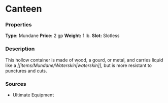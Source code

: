 ﻿---
Title: "Canteen"
Type: "Mundane"
Price: "2 gp"
Weight: "1 lb."
Slot: "Slotless"
Description: |
  "This hollow container is made of wood, a gourd, or metal, and carries liquid like a waterskin, but is more resistant to punctures and cuts."
Sources: "['Ultimate Equipment']"
---

# Canteen

### Properties

**Type:** Mundane **Price:** 2 gp **Weight:** 1 lb. **Slot:** Slotless

### Description

This hollow container is made of wood, a gourd, or metal, and carries liquid like a _[[items/Mundane/Waterskin|waterskin]]_, but is more resistant to punctures and cuts.

### Sources

* Ultimate Equipment